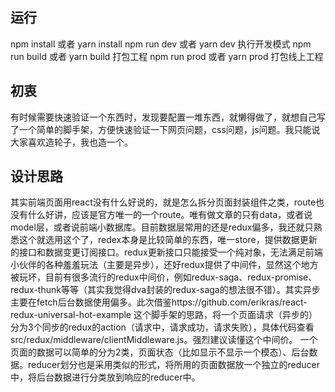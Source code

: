 ## 运行
npm install 或者 yarn install 
npm run dev 或者 yarn dev 执行开发模式
npm run build 或者 yarn build 打包工程
npm run prod 或者 yarn prod 打包线上工程

## 初衷
有时候需要快速验证一个东西时，发现要配置一堆东西，就懒得做了，就想自己写了一个简单的脚手架，方便快速验证一下网页问题，css问题，js问题。我只能说大家喜欢造轮子，我也造一个。
## 设计思路
其实前端页面用react没有什么好说的，就是怎么拆分页面封装组件之类，route也没有什么好讲，应该是官方唯一的一个route。唯有做文章的只有data，或者说model层，或者说前端小数据库。目前数据层常用的还是redux偏多，我还就只熟悉这个就选用这个了，redex本身是比较简单的东西，唯一store，提供数据更新的接口和数据变更订阅接口。redux更新接口只能接受一个纯对象，无法满足前端小伙伴的各种羞羞玩法（主要是异步），还好redux提供了中间件，显然这个地方被玩坏，目前有很多流行的redux中间价，例如redux-saga、redux-promise、redux-thunk等等（其实我觉得dva封装的redux-saga的想法很不错）。其实异步主要在fetch后台数据使用偏多。此次借鉴https://github.com/erikras/react-redux-universal-hot-example 这个脚手架的思路，将一个页面请求（异步的）分为3个同步的redux的action（请求中，请求成功，请求失败），具体代码查看src/redux/middleware/clientMiddleware.js。强烈建议读懂这个中间价。
一个页面的数据可以简单的分为2类，页面状态（比如显示不显示一个模态）、后台数据。reducer划分也是采用类似的形式，将所用的页面数据放一个独立的reducer中，将后台数据进行分类放到响应的reducer中。


